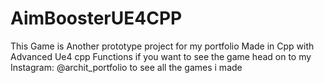 # AimBoosterUE4CPP
This Game is Another prototype project for my portfolio Made in Cpp with Advanced Ue4 cpp Functions if you want to see the game head on to my Instagram: @archit_portfolio to see all the games i made
